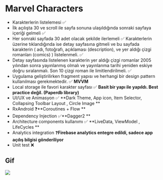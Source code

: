  # Marvel Characters

- Karakterlerin listelemesi ✅
- İlk açılışta 30 ve scroll ile sayfa sonuna ulaşıldığında sonraki sayfaya içeriği
gelmeli ✅
- Her sonraki sayfada 30 adet olacak şekilde ilerlemeli ✅
Karakterlerin üzerine tıklandığında ise detay sayfasına gitmeli ve bu sayfada
karakterin ( adı, fotoğrafı, açıklaması (description), ve yer aldığı çizgi romanları
(comics) ) listelenmeli. ✅
- Detay sayfasında listelenen karakterin yer aldığı çizgi romanlar 2005 yılından sonra
yayınlanmış olmalı ve yayınlanma tarihi yeniden eskiye doğru sıralanmalı. Son 10 çizgi
roman ile limitlendirilmeli. ✅
- Uygulama geliştirilirken fragment yapısı ve herhangi bir design pattern kullanılması
gerekmektedir. ✅ **MVVM**
- Local storage ile favori karakter sayfası ✅ **Basit bir yapı ile yapıldı. Best practice değil. (Paperdb library)**
- UI/UX ve Animasyon ✅ **Dark Theme, App icon, Item Selector, Collapsing Toolbar Layout , Circle Image **
- RxAndroid ❓**Coroutines + Flow **
- Dependency Injection ✅**Dagger2 **
- Architecture components kullanımı ✅ **LiveData, ViewModel , LifeCycles **
- Analytics integration  ❓**Firebase analytics entegre edildi, sadece app açılış bilgisi gönderiliyor** 
- Unit test ❌ 

## Gif
![](app.gif)
